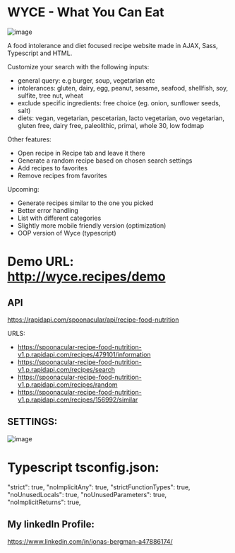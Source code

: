 # WYCE - What You Can Eat

![image](https://wyce.recipes/wyce.png)

A food intolerance and diet focused recipe website made in AJAX, Sass, Typescript and HTML.

Customize your search with the following inputs:

- general query: e.g burger, soup, vegetarian etc
- intolerances: gluten, dairy, egg, peanut, sesame, seafood, shellfish, soy, sulfite, tree nut, wheat
- exclude specific ingredients: free choice (eg. onion, sunflower seeds, salt)
- diets: vegan, vegetarian, pescetarian, lacto vegetarian, ovo vegetarian, gluten free, dairy free, paleolithic, primal, whole 30, low fodmap

Other features:
- Open recipe in Recipe tab and leave it there
- Generate a random recipe based on chosen search settings
- Add recipes to favorites
- Remove recipes from favorites

Upcoming:
- Generate recipes similar to the one you picked
- Better error handling
- List with different categories
- Slightly more mobile friendly version (optimization)
- OOP version of Wyce (typescript)

# Demo URL: http://wyce.recipes/demo

## API

https://rapidapi.com/spoonacular/api/recipe-food-nutrition

URLS:
- https://spoonacular-recipe-food-nutrition-v1.p.rapidapi.com/recipes/479101/information
- https://spoonacular-recipe-food-nutrition-v1.p.rapidapi.com/recipes/search
- https://spoonacular-recipe-food-nutrition-v1.p.rapidapi.com/recipes/random
- https://spoonacular-recipe-food-nutrition-v1.p.rapidapi.com/recipes/156992/similar

## SETTINGS:

![image](https://wyce.recipes/wyce_api.png)

# Typescript tsconfig.json:
"strict": true,
"noImplicitAny": true,
"strictFunctionTypes": true,
"noUnusedLocals": true,
"noUnusedParameters": true,   
"noImplicitReturns": true,

## My linkedIn Profile:
https://www.linkedin.com/in/jonas-bergman-a47886174/
